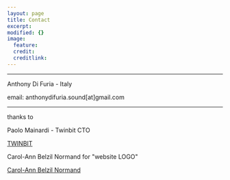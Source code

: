 ```yaml
---
layout: page
title: Contact
excerpt: 
modified: {} 
image:
  feature: 
  credit: 
  creditlink: 
---
```


---

Anthony Di Furia - Italy

email: anthonydifuria.sound[at]gmail.com

---


thanks to

Paolo Mainardi - Twinbit CTO 

<div markdown="0"><a href="http://www.twinbit.it/it" class="btn">TWINBIT</a></div>

Carol-Ann Belzil Normand 
for "website LOGO"

<div markdown="0"><a href="http://carolannbelzilnormand.com/" class="btn">Carol-Ann Belzil Normand</a></div>


